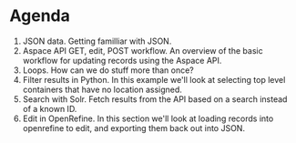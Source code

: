 # Agenda

1. JSON data. Getting familliar with JSON.
2. Aspace API GET, edit, POST workflow. An overview of the basic workflow for updating records using the Aspace API.
3. Loops. How can we do stuff more than once?
4. Filter results in Python. In this example we'll look at selecting top level containers that have no location assigned.
5. Search with Solr. Fetch results from the API based on a search instead of a known ID.
6. Edit in OpenRefine. In this section we'll look at loading records into openrefine to edit, and exporting them back out into JSON.
